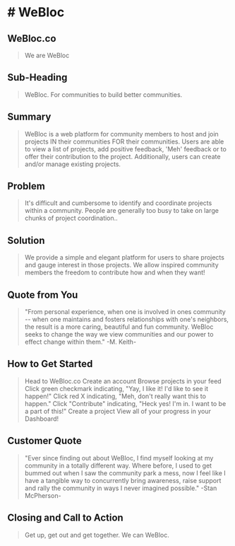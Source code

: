 # # WeBloc #

 
## WeBloc.co ##
  > We are WeBloc

## Sub-Heading ##
  > WeBloc. For communities to build better communities. 

## Summary ##
  > WeBloc is a web platform for community members to host and join projects IN their communities FOR their communities. Users are able to view a list of projects, add positive feedback, 'Meh' feedback or to offer their contribution to the project. Additionally, users can create and/or manage existing projects.  

## Problem ##
  > It's difficult and cumbersome to identify and coordinate projects within a community. People are generally too busy to take on large chunks of project coordination..

## Solution ##
  > We provide a simple and elegant platform for users to share projects and gauge interest in those projects. We allow inspired community members the freedom to contribute how and when they want! 

## Quote from You ##
  > "From personal experience, when one is involved in ones community -- when one maintains and fosters relationships with one's neighbors, the result is a more caring, beautiful and fun community. WeBloc seeks to change the way we view communities and our power to effect change within them." -M. Keith- 

## How to Get Started ##
  > Head to WeBloc.co
  > Create an account
  > Browse projects in your feed
  > Click green checkmark indicating, "Yay, I like it! I'd like to see it happen!"
  > Click red X indicating, "Meh, don't really want this to happen."
  > Click "Contribute" indicating, "Heck yes! I'm in. I want to be a part of this!"
  > Create a project
  > View all of your progress in your Dashboard! 

## Customer Quote ##
  > "Ever since finding out about WeBloc, I find myself looking at my community in a totally different way. Where before, I used to get bummed out when I saw the community park a mess, now I feel like I have a tangible way to concurrently bring awareness, raise support and rally the community in ways I never imagined possible." -Stan McPherson-

## Closing and Call to Action ##
  > Get up, get out and get together. We can WeBloc. 
